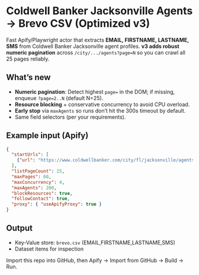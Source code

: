# Coldwell Banker Jacksonville Agents → Brevo CSV (Optimized v3)

Fast Apify/Playwright actor that extracts **EMAIL, FIRSTNAME, LASTNAME, SMS** from Coldwell Banker Jacksonville agent profiles.
**v3 adds robust numeric pagination** across `/city/.../agents?page=N` so you can crawl all 25 pages reliably.

## What’s new
- **Numeric pagination**: Detect highest `page=` in the DOM; if missing, enqueue `?page=2..N` (default N=25).
- **Resource blocking** + conservative concurrency to avoid CPU overload.
- **Early stop** via `maxAgents` so runs don’t hit the 300s timeout by default.
- Same field selectors (per your requirements).

## Example input (Apify)
```json
{
  "startUrls": [
    {"url": "https://www.coldwellbanker.com/city/fl/jacksonville/agents"}
  ],
  "listPageCount": 25,
  "maxPages": 60,
  "maxConcurrency": 4,
  "maxAgents": 200,
  "blockResources": true,
  "followContact": true,
  "proxy": { "useApifyProxy": true }
}
```

## Output
- Key-Value store: `brevo.csv` (EMAIL,FIRSTNAME,LASTNAME,SMS)
- Dataset items for inspection

Import this repo into GitHub, then Apify → Import from GitHub → Build → Run.
